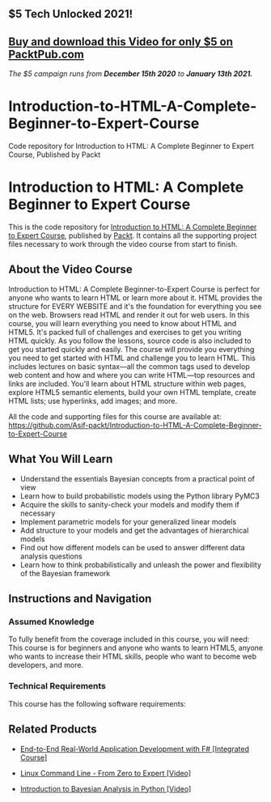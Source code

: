 ## $5 Tech Unlocked 2021!
[Buy and download this Video for only $5 on PacktPub.com](https://www.packtpub.com/product/introduction-to-html-a-complete-beginner-to-expert-course-video/9781838554125)
-----
*The $5 campaign         runs from __December 15th 2020__ to __January 13th 2021.__*

# Introduction-to-HTML-A-Complete-Beginner-to-Expert-Course
Code repository for Introduction to HTML: A Complete Beginner to Expert Course, Published by Packt
# Introduction to HTML: A Complete Beginner to Expert Course
This is the code repository for [Introduction to HTML: A Complete Beginner to Expert Course](), published by [Packt](https://www.packtpub.com/?utm_source=github). It contains all the supporting project files necessary to work through the video course from start to finish.
## About the Video Course
Introduction to HTML: A Complete Beginner-to-Expert Course is perfect for anyone who wants to learn HTML or learn more about it. HTML provides the structure for EVERY WEBSITE and it's the foundation for everything you see on the web. Browsers read HTML and render it out for web users.
In this course, you will learn everything you need to know about HTML and HTML5. It's packed full of challenges and exercises to get you writing HTML quickly. As you follow the lessons, source code is also included to get you started quickly and easily. The course will provide you everything you need to get started with HTML and challenge you to learn HTML.
This includes lectures on basic syntax—all the common tags used to develop web content and how and where you can write HTML—top resources and links are included. You'll learn about HTML structure within web pages, explore HTML5 semantic elements, build your own HTML template, create HTML lists; use hyperlinks, add images; and more.

All the code and supporting files for this course are available at: https://github.com/Asif-packt/Introduction-to-HTML-A-Complete-Beginner-to-Expert-Course

<H2>What You Will Learn</H2>
<DIV class=book-info-will-learn-text>
<UL>
<LI>Understand the essentials Bayesian concepts from a practical point of view 
<LI>Learn how to build probabilistic models using the Python library PyMC3 
<LI>Acquire the skills to sanity-check your models and modify them if necessary 
<LI>Implement parametric models for your generalized linear models 
<LI>Add structure to your models and get the advantages of hierarchical models 
<LI>Find out how different models can be used to answer different data analysis questions&nbsp; 
<LI>Learn how to think probabilistically and unleash the power and flexibility of the Bayesian framework </LI></UL></DIV>

## Instructions and Navigation
### Assumed Knowledge
To fully benefit from the coverage included in this course, you will need:<br/>
This course is for beginners and anyone who wants to learn HTML5, anyone who wants to increase their HTML skills, people who want to become web developers, and more.
### Technical Requirements
This course has the following software requirements:<br/>
   

## Related Products
* [End-to-End Real-World Application Development with F# [Integrated Course]](https://www.packtpub.com/networking-and-servers/introduction-bayesian-analysis-python-video?utm_source=github&utm_medium=repository&utm_campaign=9781788997010)

* [Linux Command Line - From Zero to Expert [Video]](https://www.packtpub.com/networking-and-servers/introduction-bayesian-analysis-python-video?utm_source=github&utm_medium=repository&utm_campaign=9781788997010)

* [Introduction to Bayesian Analysis in Python [Video]](https://www.packtpub.com/networking-and-servers/introduction-bayesian-analysis-python-video?utm_source=github&utm_medium=repository&utm_campaign=9781788997010)

